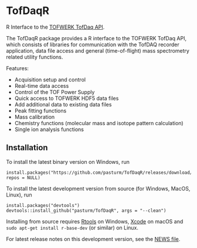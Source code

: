 # TofDaqR
R Interface to the [TOFWERK TofDaq API](http://www.tofwerk.com/tofdaq/).

The TofDaqR package provides a R interface to the TOFWERK TofDaq API, which 
consists of libraries for communication with the TofDAQ recorder application,
data file access and general (time-of-flight) mass spectrometry related utility
functions. 

Features:

* Acquisition setup and control
* Real-time data access
* Control of the TOF Power Supply
* Quick access to TOFWERK HDF5 data files
* Add additional data to existing data files
* Peak fitting functions
* Mass calibration
* Chemistry functions (molecular mass and isotope pattern calculation)
* Single ion analysis functions

## Installation
To install the latest binary version on Windows, run
```
install.packages("https://github.com/pasturm/TofDaqR/releases/download/v0.3.4/TofDaqR_0.3.4.zip", repos = NULL)
```

To install the latest development version from source (for Windows, MacOS, Linux), run
```
install.packages("devtools")
devtools::install_github("pasturm/TofDaqR", args = "--clean")
```
Installing from source requires [Rtools](https://cran.r-project.org/bin/windows/Rtools/) on Windows,  [Xcode](https://developer.apple.com/xcode/) on macOS and `sudo apt-get install r-base-dev` (or similar) on Linux. 

For latest release notes on this development version, see the [NEWS file](https://github.com/pasturm/TofDaqR/blob/master/NEWS).

